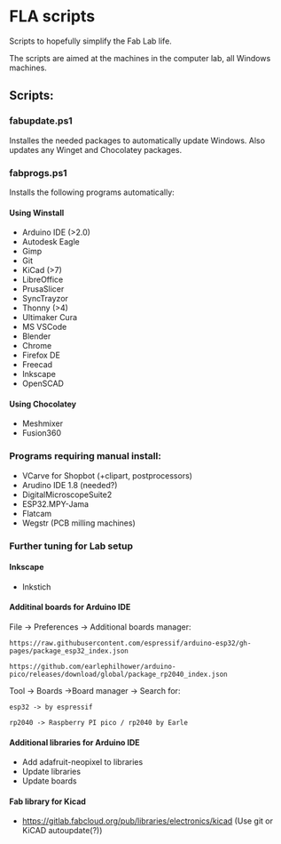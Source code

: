 # FLA scripts

Scripts to hopefully simplify the Fab Lab life. 

The scripts are aimed at the machines in the computer lab, all Windows machines. 

## Scripts:

###  fabupdate.ps1

Installes the needed packages to automatically update Windows.
Also updates any Winget and Chocolatey packages. 

### fabprogs.ps1

Installs the following programs automatically:

#### Using Winstall

- Arduino IDE (>2.0)
- Autodesk Eagle
- Gimp
- Git
- KiCad (>7)
- LibreOffice
- PrusaSlicer
- SyncTrayzor
- Thonny (>4)
- Ultimaker Cura
- MS VSCode
- Blender
- Chrome
- Firefox DE
- Freecad
- Inkscape
- OpenSCAD

#### Using Chocolatey

- Meshmixer
- Fusion360

###  Programs requiring manual install: 

- VCarve for Shopbot (+clipart, postprocessors)
- Arudino IDE 1.8 (needed?)
- DigitalMicroscopeSuite2
- ESP32.MPY-Jama
- Flatcam
- Wegstr (PCB milling machines)

### Further tuning for Lab setup

#### Inkscape

- Inkstich

#### Additinal boards for Arduino IDE
File -> Preferences -> Additional boards manager: 

    https://raw.githubusercontent.com/espressif/arduino-esp32/gh-pages/package_esp32_index.json
    
    https://github.com/earlephilhower/arduino-pico/releases/download/global/package_rp2040_index.json

Tool -> Boards ->Board manager -> Search for:
    
    esp32 -> by espressif
    
    rp2040 -> Raspberry PI pico / rp2040 by Earle

#### Additional libraries for Arduino IDE

- Add adafruit-neopixel to libraries
- Update libraries
- Update boards

#### Fab library for Kicad

- https://gitlab.fabcloud.org/pub/libraries/electronics/kicad (Use git or KiCAD autoupdate(?))